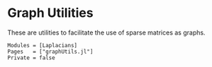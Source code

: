 # Graph Utilities

These are utilities to facilitate the use of sparse matrices as graphs.


```@autodocs
Modules = [Laplacians]
Pages   = ["graphUtils.jl"]
Private = false
```
